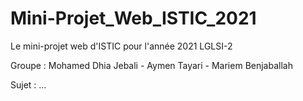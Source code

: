 # Mini-Projet_Web_ISTIC_2021
Le mini-projet web d'ISTIC pour l'année 2021 LGLSI-2

Groupe : Mohamed Dhia Jebali - Aymen Tayari - Mariem Benjaballah

Sujet : ...
